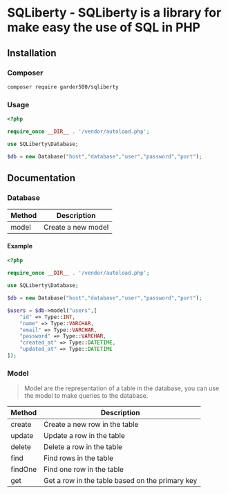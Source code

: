 # SQLiberty - SQLiberty is a library for make easy the use of SQL in PHP 

## Installation

### Composer

```bash
composer require garder500/sqliberty
```

### Usage

```php
<?php

require_once __DIR__ . '/vendor/autoload.php';

use SQLiberty\Database;

$db = new Database("host","database","user","password","port");
```

## Documentation

### Database 

| Method | Description |
| ------ | ----------- |
| model | Create a new model |

#### Example

```php
<?php

require_once __DIR__ . '/vendor/autoload.php';

use SQLiberty\Database;

$db = new Database("host","database","user","password","port");

$users = $db->model("users",[
    "id" => Type::INT,
    "name" => Type::VARCHAR,
    "email" => Type::VARCHAR,
    "password" => Type::VARCHAR,
    "created_at" => Type::DATETIME,
    "updated_at" => Type::DATETIME
]);
```

### Model

> Model are the representation of a table in the database, you can use the model to make queries to the database.

| Method | Description |
| ------ | ----------- |
| create | Create a new row in the table |
| update | Update a row in the table |
| delete | Delete a row in the table |
| find | Find rows in the table |
| findOne | Find one row in the table |
| get | Get a row in the table based on the primary key |
